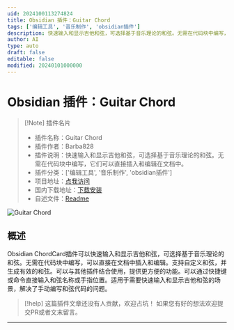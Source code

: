 ```yaml
---
uid: 2024100113274824
title: Obsidian 插件：Guitar Chord
tags: ['编辑工具', '音乐制作', 'obsidian插件']
description: 快速输入和显示吉他和弦，可选择基于音乐理论的和弦。无需在代码块中编写，它们可以直接插入和编辑在文档中。
author: AI
type: auto
draft: false
editable: false
modified: 20240101000000
---
```


# Obsidian 插件：Guitar Chord

> [!Note] 插件名片
> - 插件名称：Guitar Chord
> - 插件作者：Barba828
> - 插件说明：快速输入和显示吉他和弦，可选择基于音乐理论的和弦。无需在代码块中编写，它们可以直接插入和编辑在文档中。
> - 插件分类：['编辑工具', '音乐制作', 'obsidian插件']
> - 项目地址：[点我访问](https://github.com/Barba828/obsidian-plugin-chord)
> - 国内下载地址：[下载安装](https://pkmer.cn/products/plugin/pluginMarket/?guitar-chord)
> - 自述文件：[Readme](https://ghproxy.net/https://raw.githubusercontent.com/Barba828/obsidian-plugin-chord/master/README.md)

![Guitar Chord](https://cdn.pkmer.cn/covers/guitar-chord.png!pkmer)

## 概述

Obsidian ChordCard插件可以快速输入和显示吉他和弦，可选择基于音乐理论的和弦。无需在代码块中编写，可以直接在文档中插入和编辑。支持自定义和弦，并生成有效的和弦。可以与其他插件结合使用，提供更方便的功能。可以通过快捷键或命令直接输入和弦名称或手指位置。适用于需要快速输入和显示吉他和弦的场景，解决了手动编写和弦代码的问题。


> [!help] 
> 这篇插件文章还没有人贡献，欢迎占坑！
> 如果您有好的想法欢迎提交PR或者文末留言。
> 

---



